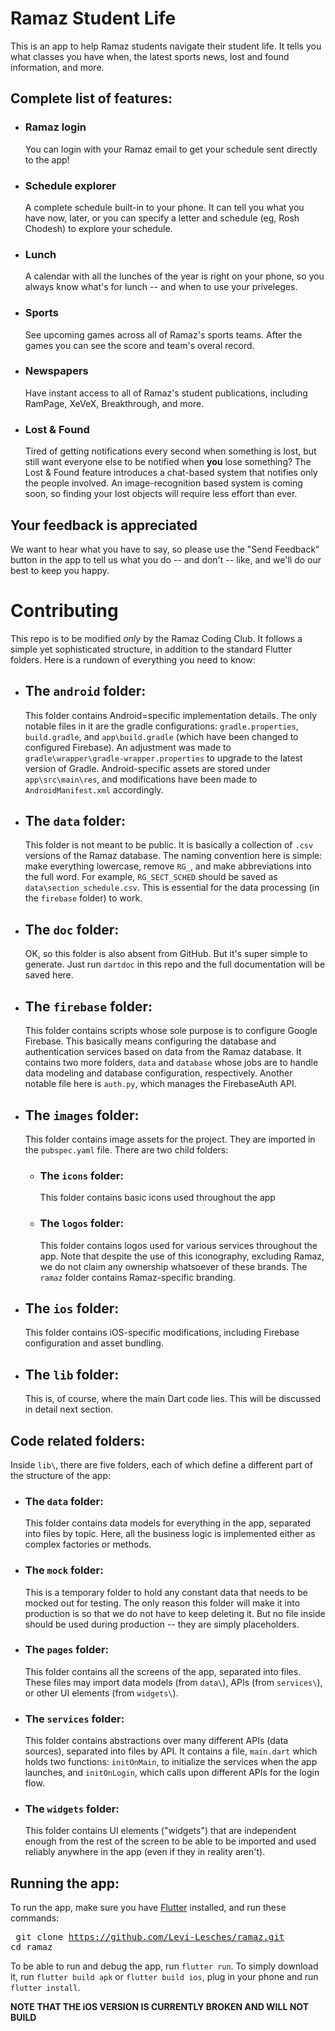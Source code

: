 # Ramaz Student Life

This is an app to help Ramaz students navigate their student life.
It tells you what classes you have when, the latest sports news, lost and found information, and more.

## Complete list of features: 
- ### Ramaz login
	You can login with your Ramaz email to get your schedule sent directly to the app!
- ### Schedule explorer
	A complete schedule built-in to your phone. It can tell you what you have now, later, or you can specify a letter and schedule (eg, Rosh Chodesh) to explore your schedule. 
- ### Lunch
	A calendar with all the lunches of the year is right on your phone, so you always know what's for lunch -- and when to use your priveleges.
- ### Sports
	See upcoming games across all of Ramaz's sports teams. After the games you can see the score and team's overal record.
- ### Newspapers
	Have instant access to all of Ramaz's student publications, including RamPage, XeVeX, Breakthrough, and more.
- ### Lost & Found
	Tired of getting notifications every second when something is lost, but still want everyone else to be notified when **you** lose something? The Lost & Found feature introduces a chat-based system that notifies only the people involved. An image-recognition based system is coming soon, so finding your lost objects will require less effort than ever.

## Your feedback is appreciated

We want to hear what you have to say, so please use the "Send Feedback" button in the app to tell us what you do -- and don't -- like, and we'll do our best to keep you happy.

# Contributing

This repo is to be modified *only* by the Ramaz Coding Club. It follows a simple yet sophisticated structure, in addition to the standard Flutter folders. Here is a rundown of everything you need to know: 

- ## The `android` folder: 

	This folder contains Android=specific implementation details. The only notable files in it are the gradle configurations: `gradle.properties`, `build.gradle`, and `app\build.gradle` (which have been changed to configured Firebase). An adjustment was made to `gradle\wrapper\gradle-wrapper.properties` to upgrade to the latest version of Gradle. Android-specific assets are stored under `app\src\main\res`, and modifications have been made to `AndroidManifest.xml` accordingly.

- ## The `data` folder: 

	This folder is not meant to be public. It is basically a collection of `.csv` versions of the Ramaz database. The naming convention here is simple: make everything lowercase, remove `RG_`, and make abbreviations into the full word. For example, `RG_SECT_SCHED` should be saved as `data\section_schedule.csv`. This is essential for the data processing (in the `firebase` folder) to work.

- ## The `doc` folder: 

	OK, so this folder is also absent from GitHub. But it's super simple to generate. Just run `dartdoc` in this repo and the full documentation will be saved here.

- ## The `firebase` folder: 

	This folder contains scripts whose sole purpose is to configure Google Firebase. This basically means configuring the database and authentication services based on data from the Ramaz database. It contains two more folders, `data` and `database` whose jobs are to handle data modeling and database configuration, respectively. Another notable file here is `auth.py`, which manages the FirebaseAuth API. 

- ## The `images` folder: 

	This folder contains image assets for the project. They are imported in the `pubspec.yaml` file. There are two child folders: 

	- ### The `icons` folder: 
		This folder contains basic icons used throughout the app

	- ### The `logos` folder: 
		This folder contains logos used for various services throughout the app. Note that despite the use of this iconography, excluding Ramaz, we do not claim any ownership whatsoever of these brands. The `ramaz` folder contains Ramaz-specific branding.

- ## The `ios` folder: 
	
	This folder contains iOS-specific modifications, including Firebase configuration and asset bundling. 

- ## The `lib` folder: 
	
	This is, of course, where the main Dart code lies. This will be discussed in detail next section. 

## Code related folders:

  Inside `lib\`, there are five folders, each of which define a different part of the structure of the app: 

  - ### The `data` folder: 

  	This folder contains data models for everything in the app, separated into files by topic. Here, all the business logic is implemented either as complex factories or methods. 

  - ### The `mock` folder: 

  	This is a temporary folder to hold any constant data that needs to be mocked out for testing. The only reason this folder will make it into production is so that we do not have to keep deleting it. But no file inside should be used during production -- they are simply placeholders. 

  - ### The `pages` folder: 

  	This folder contains all the screens of the app, separated into files. These files may import data models (from `data\`), APIs (from `services\`), or other UI elements (from `widgets\`). 

  - ### The `services` folder: 

  	This folder contains abstractions over many different APIs (data sources), separated into files by API. It contains a file, `main.dart` which holds two functions: `initOnMain`, to initialize the services when the app launches, and `initOnLogin`, which calls upon different APIs for the login flow. 

  - ### The `widgets` folder: 

  	This folder contains UI elements ("widgets") that are independent enough from the rest of the screen to be able to be imported and used reliably anywhere in the app (even if they in reality aren't). 

 ## Running the app: 

 To run the app, make sure you have [Flutter](https://flutter.dev) installed, and run these commands: 
	<pre>
		git clone https://github.com/Levi-Lesches/ramaz.git
		cd ramaz
	</pre>

To be able to run and debug the app, run `flutter run`. To simply download it, run `flutter build apk` or `flutter build ios`, plug in your phone and run `flutter install`.

**NOTE THAT THE iOS VERSION IS CURRENTLY BROKEN AND WILL NOT BUILD**